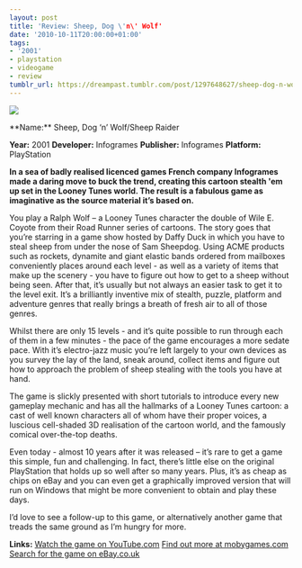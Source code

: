 ```yaml
---
layout: post
title: 'Review: Sheep, Dog \'n\' Wolf'
date: '2010-10-11T20:00:00+01:00'
tags:
- '2001'
- playstation
- videogame
- review
tumblr_url: https://dreampast.tumblr.com/post/1297648627/sheep-dog-n-wolf
---
```

[![](https://64.media.tumblr.com/tumblr_la544c18r21qbfpni.jpg)](http://dreampast.tumblr.com/post/1297648627/sheep-dog-n-wolf)
<!-- more --> **Name:** Sheep, Dog ‘n’ Wolf/Sheep Raider
**Year:** 2001
**Developer:** Infogrames
**Publisher:** Infogrames
**Platform:** PlayStation

**In a sea of badly realised licenced games French company Infogrames made a daring move to buck the trend, creating this cartoon stealth 'em up set in the Looney Tunes world. The result is a fabulous game as imaginative as the source material it’s based on.**

You play a Ralph Wolf – a Looney Tunes character the double of Wile E. Coyote from their Road Runner series of cartoons. The story goes that you’re starring in a game show hosted by Daffy Duck in which you have to steal sheep from under the nose of Sam Sheepdog. Using ACME products such as rockets, dynamite and giant elastic bands ordered from mailboxes conveniently places around each level - as well as a variety of items that make up the scenery - you have to figure out how to get to a sheep without being seen. After that, it’s usually but not always an easier task to get it to the level exit. It’s a brilliantly inventive mix of stealth, puzzle, platform and adventure genres that really brings a breath of fresh air to all of those genres.

Whilst there are only 15 levels - and it’s quite possible to run through each of them in a few minutes - the pace of the game encourages a more sedate pace. With it’s electro-jazz music you’re left largely to your own devices as you survey the lay of the land, sneak around, collect items and figure out how to approach the problem of sheep stealing with the tools you have at hand.

The game is slickly presented with short tutorials to introduce every new gameplay mechanic and has all the hallmarks of a Looney Tunes cartoon: a cast of well known characters all of whom have their proper voices, a luscious cell-shaded 3D realisation of the cartoon world, and the famously comical over-the-top deaths.

Even today - almost 10 years after it was released – it’s rare to get a game this simple, fun and challenging. In fact, there’s little else on the original PlayStation that holds up so well after so many years. Plus, it’s as cheap as chips on eBay and you can even get a graphically improved version that will run on Windows that might be more convenient to obtain and play these days.

I’d love to see a follow-up to this game, or alternatively another game that treads the same ground as I’m hungry for more.

**Links:**
[Watch the game on YouTube.com](http://www.youtube.com/watch?v=-eNwFgiGx1A)
[Find out more at mobygames.com](http://www.mobygames.com/game/looney-tunes-sheep-raider)
[Search for the game on eBay.co.uk](http://video-games.shop.ebay.co.uk/i.html?_nkw=sheep+dog+wolf)

